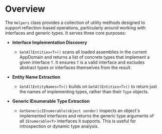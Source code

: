 ﻿# Overview

The `Helpers` class  provides a collection of utility methods designed to support reflection-based operations, particularly around working with interfaces and generic types. It serves three core purposes:

- **Interface Implementation Discovery**  
  - `GetAllEntities<T>()` scans all loaded assemblies in the current AppDomain and returns a list of concrete types that implement a given interface `T`. It ensures `T` is a valid interface and excludes abstract types or interfaces themselves from the result.

- **Entity Name Extraction**  
  - `GetAllEntityNames<T>()` builds on `GetAllEntities<T>()` to return just the names of implementing types, rather than their `Type` objects.

- **Generic IEnumerable Type Extraction**  
  - `GetGenericIEnumerable(object sender)` inspects an object's implemented interfaces and returns the generic type arguments of all `IEnumerable<T>` interfaces it supports. This is useful for introspection or dynamic type analysis.

